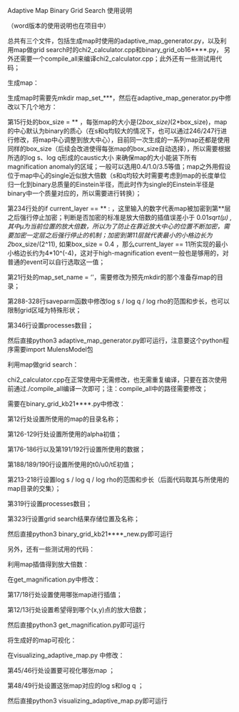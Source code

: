 Adaptive Map Binary Grid Search 使用说明

（word版本的使用说明也在项目中）

  总共有三个文件，包括生成map时使用的adaptive_map_generator.py，以及利用map做grid search时的chi2_calculator.cpp和binary_grid_ob16****.py，
另外还需要一个compile_all来编译chi2_calculator.cpp；此外还有一些测试用代码；



生成map：

生成map时需要先mkdir map_set_***，然后在adaptive_map_generator.py中修改以下几个地方：

  第15行处的box_size = ** ，每张map的大小是(2*box_size)*(2*box_size)，map的中心默认为binary的质心（在s和q均较大的情况下，也可以通过246/247行进行修改，将map中心调整到放大中心），目前同一次生成的一系列map还都是使用同样的box_size（后续会改进使得每张map的box_size自动选择），所以需要根据所选的log s、log q形成的caustic大小
来确保map的大小能装下所有magnification anomaly的区域；一般可以选用0.4/1.0/3.5等值；map之外用假设位于map中心的single近似放大倍数（s和q均较大时需要考虑到map的长度单位归一化到binary总质量的Einstein半径，而此时作为single的Einstein半径是binary中一个质量对应的，所以需要进行转换）；
  
  第234行处的if current_layer == ** : ，这里输入的数字代表map被加密到第**层之后强行停止加密；判断是否加密的标准是放大倍数的插值误差小于 
                                                  0.01*sqrt(μ) ,
其中μ为当前位置的放大倍数，所以为了防止在靠近放大中心的位置不断加密，需要加密一定层之后强行停止的机制；加密到第11层就代表最小的小格边长为 
                                                2*box_size/(2^11),
如果box_size = 0.4 ，那么current_layer == 11所实现的最小小格边长约为4*10^(-4)，这对于high-magnification event一般也是够用的，对普通的event可以自行选取这一值；

  第21行处的map_set_name = ‘'，需要修改为预先mkdir的那个准备存map的目录；
  
  第288-328行saveparm函数中修改log s / log q / log rho的范围和步长，也可以限制grid区域为特殊形状；
  
  第346行设置processes数目；
  
然后直接python3 adaptive_map_generator.py即可运行，注意要这个python程序需要import MulensModel包



利用map做grid search：

chi2_calculator.cpp在正常使用中无需修改，也无需重复编译，只要在首次使用前通过./compile_all编译一次即可；注：compile_all中的路径需要修改；

需要在binary_grid_kb21****.py中修改：
  
  第12行处设置所使用的map的目录名称；
  
  第126-129行处设置所使用的alpha初值；
  
  第176-186行以及第191/192行设置所使用的数据；
  
  第188/189/190行设置所使用的t0/u0/tE初值；
  
  第213-218行设置log s / log q / log rho的范围和步长（后面代码取其与所使用的map目录的交集）；
  
  第319行设置processes数目；
  
  第323行设置grid search结果存储位置及名称；

然后直接python3 binary_grid_kb21****_new.py即可运行






另外，还有一些测试用的代码：



利用map插值得到放大倍数：

在get_magnification.py中修改：
  
  第17/18行处设置使用哪张map进行插值；

  第12/13行处设置希望得到哪个(x,y)点的放大倍数；

然后直接python3 get_magnification.py即可运行



将生成好的map可视化：

在visualizing_adaptive_map.py 中修改：
  
  第45/46行处设置要可视化哪张map ；

  第48/49行处设置这张map对应的log s和log q ；

然后直接python3 visualizing_adaptive_map.py即可运行





